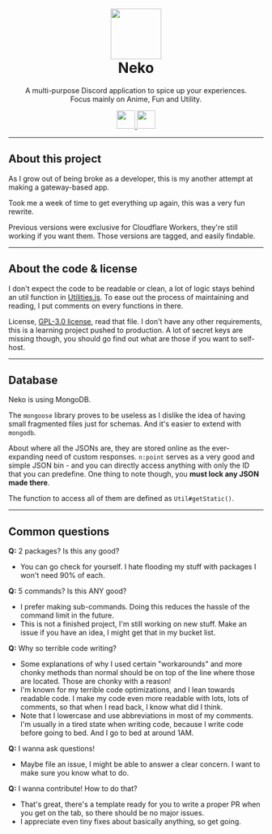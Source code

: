 <h1 align="center"><img src='https://cdn.discordapp.com/avatars/704992714109878312/36238cb1bb35c62b251691553f8380f3?size=128' height='100'><br>Neko</br></h1>
<p align="center">A multi-purpose Discord application to spice up your experiences.<br>Focus mainly on Anime, Fun and Utility.</br></p>
<p align="center">
  <a href="https://nodejs.org/api/esm.html/">
    <img src="https://i.imgur.com/JJkdjKu.png" height="36"/>
  </a>
  <a href="https://www.digitalocean.com/pricing/droplets/">
    <img src="https://i.imgur.com/9rZ8bLb.png" height="36"/>
  </a>
</p>

---
## About this project

As I grow out of being broke as a developer, this is my another attempt at making a gateway-based app.

Took me a week of time to get everything up again, this was a very fun rewrite.

Previous versions were exclusive for Cloudflare Workers, they're still working if you want them. Those versions are tagged, and easily findable.

---

## About the code & license

I don't expect the code to be readable or clean, a lot of logic stays behind an util function in [Utilities.js](/src/struct/Utilities.js). To ease out the process of maintaining and reading, I put comments on every functions in there.

License, [GPL-3.0 license](/LICENSE), read that file. I don't have any other requirements, this is a learning project pushed to production. A lot of secret keys are missing though, you should go find out what are those if you want to self-host.

---
## Database

Neko is using MongoDB.

The `mongoose` library proves to be useless as I dislike the idea of having small fragmented files just for schemas. And it's easier to extend with `mongodb`.

About where all the JSONs are, they are stored online as the ever-expanding need of custom responses. `n:point` serves as a very good and simple JSON bin - and you can directly access anything with only the ID that you can predefine. One thing to note though, you **must lock any JSON made there**.

The function to access all of them are defined as `Util#getStatic()`.

---
## Common questions

**Q:** 2 packages? Is this any good?

- You can go check for yourself. I hate flooding my stuff with packages I won't need 90% of each.

**Q:** 5 commands? Is this ANY good?

- I prefer making sub-commands. Doing this reduces the hassle of the command limit in the future.
- This is not a finished project, I'm still working on new stuff. Make an issue if you have an idea, I might get that in my bucket list.

**Q:** Why so terrible code writing?

- Some explanations of why I used certain "workarounds" and more chonky methods than normal should be on top of the line where those are located. Those are chonky with a reason!
- I'm known for my terrible code optimizations, and I lean towards readable code. I make my code even more readable with lots, lots of comments, so that when I read back, I know what did I think.
- Note that I lowercase and use abbreviations in most of my comments. I'm usually in a tired state when writing code, because I write code before going to bed. And I go to bed at around 1AM.

**Q:** I wanna ask questions!

- Maybe file an issue, I might be able to answer a clear concern. I want to make sure you know what to do.

**Q:** I wanna contribute! How to do that?

- That's great, there's a template ready for you to write a proper PR when you get on the tab, so there should be no major issues.
- I appreciate even tiny fixes about basically anything, so get going.